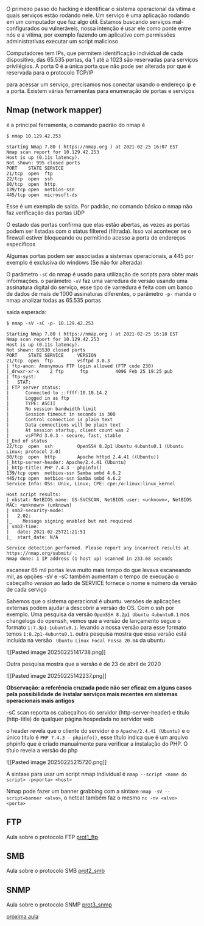 O primeiro passo do hacking é identificar o sistema operacional da vítima e quais serviços estão rodando nele. Um serviço é uma aplicação rodando em um computador que faz algo útil. Estamos buscando serviços mal-configurados ou vulneráveis, nossa intenção é usar ele como ponte entre nós e a vítima, por exemplo fazendo um aplicativo com permissões administrativas executar um script malicioso

Computadores tem IPs, que permitem identificação individual de cada dispositivo, das 65.535 portas, da 1 até a 1023 são reservadas para serviços privilégios. A porta 0 é a única porta que não pode ser alterada por que é reservada para o protocolo TCP/IP

para acessar um serviço, precisamos nos conectar usando o endereço ip e a porta. Existem várias ferramentas para enumeração de portas e serviços

## Nmap (network mapper)
é a principal ferramenta, o comando padrão do nmap é


```
$ nmap 10.129.42.253

Starting Nmap 7.80 ( https://nmap.org ) at 2021-02-25 16:07 EST
Nmap scan report for 10.129.42.253
Host is up (0.11s latency).
Not shown: 995 closed ports
PORT    STATE SERVICE
21/tcp  open  ftp
22/tcp  open  ssh
80/tcp  open  http
139/tcp open  netbios-ssn
445/tcp open  microsoft-ds
```

Esse é um exemplo de saída. Por padrão, no comando básico o nmap não faz verificação das portas UDP 

O estado das portas confirma que elas estão abertas, as vezes as portas podem ser listadas com o status filtered (filtrada). Isso vai acontecer se o firewall estiver bloqueando ou permitindo acesso a porta de endereços especificos

Algumas portas podem ser associadas a sistemas operacionais, a 445 por exemplo é exclusiva do windows (Se não for alterada)

O parâmetro `-sC` do nmap é usado para utilização de scripts para obter mais informações. o parâmetro `-sV` faz uma varredura de versão usando uma assinatura digital do serviço, esse tipo de varredura é feita com um banco de dados de mais de 1000 assinaturas diferentes, o parâmetro `-p-` manda o nmap analizar todas as 65.535 portas

saída esperada:

```
$ nmap -sV -sC -p- 10.129.42.253

Starting Nmap 7.80 ( https://nmap.org ) at 2021-02-25 16:18 EST
Nmap scan report for 10.129.42.253
Host is up (0.11s latency).
Not shown: 65530 closed ports
PORT    STATE SERVICE     VERSION
21/tcp  open  ftp         vsftpd 3.0.3
| ftp-anon: Anonymous FTP login allowed (FTP code 230)
|_drwxr-xr-x    2 ftp      ftp          4096 Feb 25 19:25 pub
| ftp-syst: 
|   STAT: 
| FTP server status:
|      Connected to ::ffff:10.10.14.2
|      Logged in as ftp
|      TYPE: ASCII
|      No session bandwidth limit
|      Session timeout in seconds is 300
|      Control connection is plain text
|      Data connections will be plain text
|      At session startup, client count was 2
|      vsFTPd 3.0.3 - secure, fast, stable
|_End of status
22/tcp  open  ssh         OpenSSH 8.2p1 Ubuntu 4ubuntu0.1 (Ubuntu Linux; protocol 2.0)
80/tcp  open  http        Apache httpd 2.4.41 ((Ubuntu))
|_http-server-header: Apache/2.4.41 (Ubuntu)
|_http-title: PHP 7.4.3 - phpinfo()
139/tcp open  netbios-ssn Samba smbd 4.6.2
445/tcp open  netbios-ssn Samba smbd 4.6.2
Service Info: OSs: Unix, Linux; CPE: cpe:/o:linux:linux_kernel

Host script results:
|_nbstat: NetBIOS name: GS-SVCSCAN, NetBIOS user: <unknown>, NetBIOS MAC: <unknown> (unknown)
| smb2-security-mode: 
|   2.02: 
|_    Message signing enabled but not required
| smb2-time: 
|   date: 2021-02-25T21:21:51
|_  start_date: N/A

Service detection performed. Please report any incorrect results at https://nmap.org/submit/ .
Nmap done: 1 IP address (1 host up) scanned in 233.68 seconds
```


escanear 65 mil portas leva muito mais tempo do que levava escaneando mil, as opções -sV e -sC também aumentam o tempo de execução
o cabeçalho *version* ao lado de SERVICE fornece o nome e número da versão de cada serviço

Sabemos que o sistema operacional é ubuntu. versões de aplicações externas podem ajudar a descobrir a versão do OS. Com o ssh por exemplo. Uma pesquisa da versão ``OpenSSH 8.2p1 Ubuntu 4ubuntu0.1`` nos changelogs do openssh, vemos que a versão de lançamento segue o formato ``1:7.3p1-1ubuntu0.1``. levando a nossa versão para esse formato temos ``1:8.2p1-4ubuntu0.1``. outra pesquisa mostra que essa versão está incluída na versão `` Ubuntu Linux Focal Fossa 20.04`` da ubuntu

![[Pasted image 20250225141738.png]]

Outra pesquisa mostra que a versão é de 23 de abril de 2020

![[Pasted image 20250225142237.png]]

**Observação: a referência cruzada pode não ser eficaz em alguns casos pela possibilidade de instalar serviços mais recentes em sistemas operacionais mais antigos**

-sC scan reporta os cabeçalhos do servidor (http-server-header) e titulo (http-title) de qualquer página hospedada no servidor web

o header revela que o cliente do servidor é o `Apache/2.4.41 (Ubuntu)` e o único titulo é 
``PHP 7.4.3 - phpinfo()``, esse título indica que é um arquivo phpinfo que é criado manualmente para verificar a instalação do PHP. O título revela a versão do php

![[Pasted image 20250225215720.png]]

A sintaxe para usar um script nmap individual é
`nmap --script <nome do script> -p<porta> <host>`

Nmap pode fazer um banner grabbing com a sintaxe `nmap -sV --script=banner <alvo>`, o netcat também faz o mesmo `nc -nv <alvo> <porta>`

## FTP

Aula sobre o protocolo FTP [prot1_ftp](prot1_ftp.md)

## SMB
Aula sobre o protocolo SMB [prot2_smb](prot2_smb.md)
##  SNMP
Aula sobre o protocolo SNMP [prot3_snmp](prot3_snmp.md)

[próxima aula](7_enumeração_web.md)
